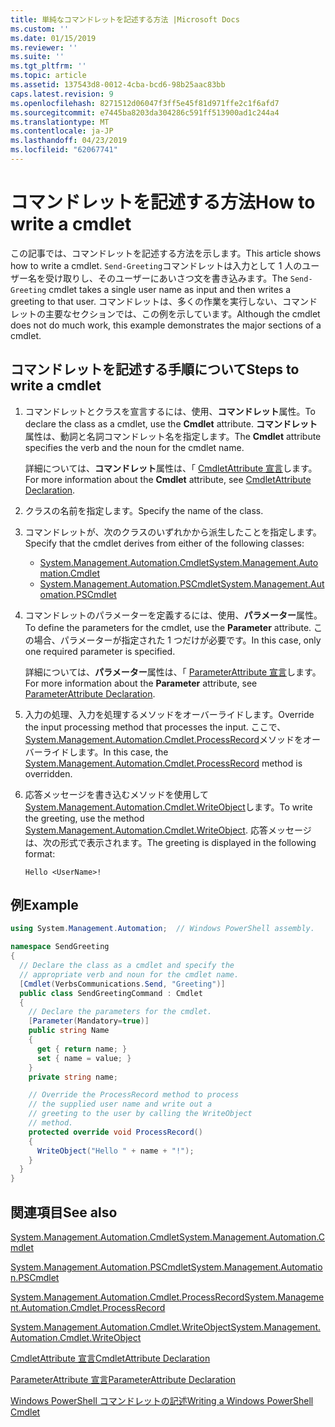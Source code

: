 ```yaml
---
title: 単純なコマンドレットを記述する方法 |Microsoft Docs
ms.custom: ''
ms.date: 01/15/2019
ms.reviewer: ''
ms.suite: ''
ms.tgt_pltfrm: ''
ms.topic: article
ms.assetid: 137543d8-0012-4cba-bcd6-98b25aac83bb
caps.latest.revision: 9
ms.openlocfilehash: 8271512d06047f3ff5e45f81d971ffe2c1f6afd7
ms.sourcegitcommit: e7445ba8203da304286c591ff513900ad1c244a4
ms.translationtype: MT
ms.contentlocale: ja-JP
ms.lasthandoff: 04/23/2019
ms.locfileid: "62067741"
---
```

# <a name="how-to-write-a-cmdlet"></a><span data-ttu-id="b545c-102">コマンドレットを記述する方法</span><span class="sxs-lookup"><span data-stu-id="b545c-102">How to write a cmdlet</span></span>

<span data-ttu-id="b545c-103">この記事では、コマンドレットを記述する方法を示します。</span><span class="sxs-lookup"><span data-stu-id="b545c-103">This article shows how to write a cmdlet.</span></span> <span data-ttu-id="b545c-104">`Send-Greeting`コマンドレットは入力として 1 人のユーザー名を受け取りし、そのユーザーにあいさつ文を書き込みます。</span><span class="sxs-lookup"><span data-stu-id="b545c-104">The `Send-Greeting` cmdlet takes a single user name as input and then writes a greeting to that user.</span></span> <span data-ttu-id="b545c-105">コマンドレットは、多くの作業を実行しない、コマンドレットの主要なセクションでは、この例を示しています。</span><span class="sxs-lookup"><span data-stu-id="b545c-105">Although the cmdlet does not do much work, this example demonstrates the major sections of a cmdlet.</span></span>

## <a name="steps-to-write-a-cmdlet"></a><span data-ttu-id="b545c-106">コマンドレットを記述する手順について</span><span class="sxs-lookup"><span data-stu-id="b545c-106">Steps to write a cmdlet</span></span>

1. <span data-ttu-id="b545c-107">コマンドレットとクラスを宣言するには、使用、**コマンドレット**属性。</span><span class="sxs-lookup"><span data-stu-id="b545c-107">To declare the class as a cmdlet, use the **Cmdlet** attribute.</span></span> <span data-ttu-id="b545c-108">**コマンドレット**属性は、動詞と名詞コマンドレット名を指定します。</span><span class="sxs-lookup"><span data-stu-id="b545c-108">The **Cmdlet** attribute specifies the verb and the noun for the cmdlet name.</span></span>

   <span data-ttu-id="b545c-109">詳細については、**コマンドレット**属性は、「 [CmdletAttribute 宣言](cmdlet-attribute-declaration.md)します。</span><span class="sxs-lookup"><span data-stu-id="b545c-109">For more information about the **Cmdlet** attribute, see [CmdletAttribute Declaration](cmdlet-attribute-declaration.md).</span></span>

2. <span data-ttu-id="b545c-110">クラスの名前を指定します。</span><span class="sxs-lookup"><span data-stu-id="b545c-110">Specify the name of the class.</span></span>

3. <span data-ttu-id="b545c-111">コマンドレットが、次のクラスのいずれかから派生したことを指定します。</span><span class="sxs-lookup"><span data-stu-id="b545c-111">Specify that the cmdlet derives from either of the following classes:</span></span>

   * [<span data-ttu-id="b545c-112">System.Management.Automation.Cmdlet</span><span class="sxs-lookup"><span data-stu-id="b545c-112">System.Management.Automation.Cmdlet</span></span>](/dotnet/api/System.Management.Automation.Cmdlet)
   * [<span data-ttu-id="b545c-113">System.Management.Automation.PSCmdlet</span><span class="sxs-lookup"><span data-stu-id="b545c-113">System.Management.Automation.PSCmdlet</span></span>](/dotnet/api/System.Management.Automation.PSCmdlet)

4. <span data-ttu-id="b545c-114">コマンドレットのパラメーターを定義するには、使用、**パラメーター**属性。</span><span class="sxs-lookup"><span data-stu-id="b545c-114">To define the parameters for the cmdlet, use the **Parameter** attribute.</span></span> <span data-ttu-id="b545c-115">この場合、パラメーターが指定された 1 つだけが必要です。</span><span class="sxs-lookup"><span data-stu-id="b545c-115">In this case, only one required parameter is specified.</span></span>

   <span data-ttu-id="b545c-116">詳細については、**パラメーター**属性は、「 [ParameterAttribute 宣言](parameter-attribute-declaration.md)します。</span><span class="sxs-lookup"><span data-stu-id="b545c-116">For more information about the **Parameter** attribute, see [ParameterAttribute Declaration](parameter-attribute-declaration.md).</span></span>

5. <span data-ttu-id="b545c-117">入力の処理、入力を処理するメソッドをオーバーライドします。</span><span class="sxs-lookup"><span data-stu-id="b545c-117">Override the input processing method that processes the input.</span></span> <span data-ttu-id="b545c-118">ここで、 [System.Management.Automation.Cmdlet.ProcessRecord](/dotnet/api/System.Management.Automation.Cmdlet.ProcessRecord)メソッドをオーバーライドします。</span><span class="sxs-lookup"><span data-stu-id="b545c-118">In this case, the [System.Management.Automation.Cmdlet.ProcessRecord](/dotnet/api/System.Management.Automation.Cmdlet.ProcessRecord) method is overridden.</span></span>

6. <span data-ttu-id="b545c-119">応答メッセージを書き込むメソッドを使用して[System.Management.Automation.Cmdlet.WriteObject](/dotnet/api/System.Management.Automation.Cmdlet.WriteObject)します。</span><span class="sxs-lookup"><span data-stu-id="b545c-119">To write the greeting, use the method [System.Management.Automation.Cmdlet.WriteObject](/dotnet/api/System.Management.Automation.Cmdlet.WriteObject).</span></span>
   <span data-ttu-id="b545c-120">応答メッセージは、次の形式で表示されます。</span><span class="sxs-lookup"><span data-stu-id="b545c-120">The greeting is displayed in the following format:</span></span>

   ```Output
   Hello <UserName>!
   ```

## <a name="example"></a><span data-ttu-id="b545c-121">例</span><span class="sxs-lookup"><span data-stu-id="b545c-121">Example</span></span>

```csharp
using System.Management.Automation;  // Windows PowerShell assembly.

namespace SendGreeting
{
  // Declare the class as a cmdlet and specify the
  // appropriate verb and noun for the cmdlet name.
  [Cmdlet(VerbsCommunications.Send, "Greeting")]
  public class SendGreetingCommand : Cmdlet
  {
    // Declare the parameters for the cmdlet.
    [Parameter(Mandatory=true)]
    public string Name
    {
      get { return name; }
      set { name = value; }
    }
    private string name;

    // Override the ProcessRecord method to process
    // the supplied user name and write out a
    // greeting to the user by calling the WriteObject
    // method.
    protected override void ProcessRecord()
    {
      WriteObject("Hello " + name + "!");
    }
  }
}
```

## <a name="see-also"></a><span data-ttu-id="b545c-122">関連項目</span><span class="sxs-lookup"><span data-stu-id="b545c-122">See also</span></span>

[<span data-ttu-id="b545c-123">System.Management.Automation.Cmdlet</span><span class="sxs-lookup"><span data-stu-id="b545c-123">System.Management.Automation.Cmdlet</span></span>](/dotnet/api/System.Management.Automation.Cmdlet)

[<span data-ttu-id="b545c-124">System.Management.Automation.PSCmdlet</span><span class="sxs-lookup"><span data-stu-id="b545c-124">System.Management.Automation.PSCmdlet</span></span>](/dotnet/api/System.Management.Automation.PSCmdlet)

[<span data-ttu-id="b545c-125">System.Management.Automation.Cmdlet.ProcessRecord</span><span class="sxs-lookup"><span data-stu-id="b545c-125">System.Management.Automation.Cmdlet.ProcessRecord</span></span>](/dotnet/api/System.Management.Automation.Cmdlet.ProcessRecord)

[<span data-ttu-id="b545c-126">System.Management.Automation.Cmdlet.WriteObject</span><span class="sxs-lookup"><span data-stu-id="b545c-126">System.Management.Automation.Cmdlet.WriteObject</span></span>](/dotnet/api/System.Management.Automation.Cmdlet.WriteObject)

[<span data-ttu-id="b545c-127">CmdletAttribute 宣言</span><span class="sxs-lookup"><span data-stu-id="b545c-127">CmdletAttribute Declaration</span></span>](cmdlet-attribute-declaration.md)

[<span data-ttu-id="b545c-128">ParameterAttribute 宣言</span><span class="sxs-lookup"><span data-stu-id="b545c-128">ParameterAttribute Declaration</span></span>](parameter-attribute-declaration.md)

[<span data-ttu-id="b545c-129">Windows PowerShell コマンドレットの記述</span><span class="sxs-lookup"><span data-stu-id="b545c-129">Writing a Windows PowerShell Cmdlet</span></span>](writing-a-windows-powershell-cmdlet.md)